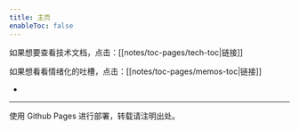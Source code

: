 ```yaml
---
title: 主页
enableToc: false
---
```


如果想要查看技术文档，点击：[[notes/toc-pages/tech-toc|链接]]

如果想看看情绪化的吐槽，点击：[[notes/toc-pages/memos-toc|链接]]

- 

---

使用 Github Pages 进行部署，转载请注明出处。
